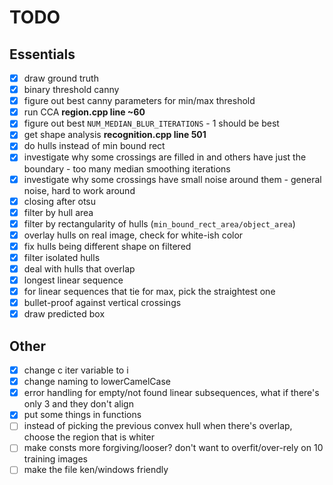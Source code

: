 # TODO

## Essentials

- [x] draw ground truth
- [x] binary threshold canny
- [x] figure out best canny parameters for min/max threshold
- [x] run CCA **region.cpp line ~60**
- [x] figure out best `NUM_MEDIAN_BLUR_ITERATIONS` - 1 should be best
- [x] get shape analysis **recognition.cpp line 501**
- [x] do hulls instead of min bound rect
- [x] investigate why some crossings are filled in and others have just the boundary - too many median smoothing iterations
- [x] investigate why some crossings have small noise around them - general noise, hard to work around
- [x] closing after otsu
- [x] filter by hull area
- [x] filter by rectangularity of hulls (`min_bound_rect_area/object_area`)
- [x] overlay hulls on real image, check for white-ish color
- [x] fix hulls being different shape on filtered
- [x] filter isolated hulls
- [x] deal with hulls that overlap
- [x] longest linear sequence
- [x] for linear sequences that tie for max, pick the straightest one
- [x] bullet-proof against vertical crossings
- [x] draw predicted box

## Other

- [x] change c iter variable to i
- [x] change naming to lowerCamelCase
- [x] error handling for empty/not found linear subsequences, what if there's only 3 and they don't align
- [x] put some things in functions
- [ ] instead of picking the previous convex hull when there's overlap, choose the region that is whiter
- [ ] make consts more forgiving/looser? don't want to overfit/over-rely on 10 training images
- [ ] make the file ken/windows friendly
